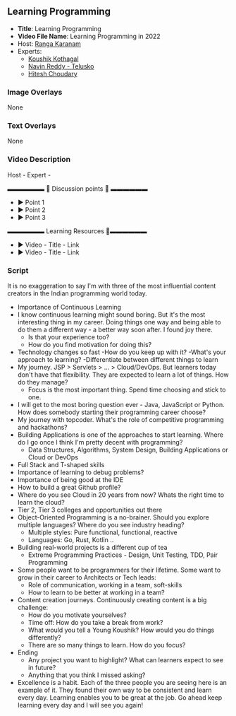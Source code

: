 ##  Learning Programming

- **Title**: Learning Programming
- **Video File Name**: Learning Programming in 2022
- Host: [Ranga Karanam](https://in.linkedin.com/in/rangakaranam)
- Experts: 
	- [Koushik Kothagal](https://www.linkedin.com/in/koushikkothagal)
	- [Navin Reddy - Telusko](https://in.linkedin.com/in/navinreddy20)
	- [Hitesh Choudary](https://in.linkedin.com/in/hiteshchoudhary)

### Image Overlays

None

### Text Overlays

None

### Video Description

Host - 
Expert - 

▬▬▬▬▬▬   💎  Discussion points 💎  ▬▬▬▬▬▬ 
- ► Point 1
- ► Point 2
- ► Point 3

▬▬▬▬▬▬ Learning Resources 🔗▬▬▬▬▬▬ 
- ► Video - Title - Link
- ► Video - Title - Link


### Script

It is no exaggeration to say I'm with three of the most influential content creators in the Indian programming world today.

- Importance of Continuous Learning
- I know continuous learning might sound boring. But it's the most interesting thing in my career. Doing things one way and being able to do them a different way - a better way soon after. I found joy there.
	- Is that your experience too?
	- How do you find motivation for doing this?
- Technology changes so fast
	-How do you keep up with it?
	-What's your approach to learning?
	-Differentiate between different things to learn
- My journey. JSP > Servlets > ... > Cloud/DevOps. But learners today don't have that flexibility. They are expected to learn a lot of things. How do they manage?
	- Focus is the most important thing. Spend time choosing and stick to one.
- I will get to the most boring question ever - Java, JavaScript or Python. How does somebody starting their programming career choose?
- My journey with topcoder. What's the role of competitive programming and hackathons?
- Building Applications is one of the approaches to start learning. Where do I go once I think I'm pretty decent with programming?
	- Data Structures, Algorithms, System Design, Building Applications or Cloud or DevOps
- Full Stack and T-shaped skills
- Importance of learning to debug problems?
- Importance of being good at the IDE
- How to build a great Github profile?
- Where do you see Cloud in 20 years from now? Whats the right time to learn the cloud?
- Tier 2, Tier 3 colleges and opportunities out there
- Object-Oriented Programming is a no-brainer. Should you explore multiple languages? Where do you see industry heading?
	- Multiple styles: Pure functional, functional, reactive
	- Languages: Go, Rust, Kotlin ..
- Building real-world projects is a different cup of tea
	- Extreme Programming Practices - Design, Unit Testing, TDD, Pair Programming
- Some people want to be programmers for their lifetime. Some want to grow in their career to Architects or Tech leads:
	- Role of communication, working in a team, soft-skills
	- How to learn to be better at working in a team?
- Content creation journeys. Continuously creating content is a big challenge:
	- How do you motivate yourselves?
	- Time off: How do you take a break from work?
	- What would you tell a Young Koushik? How would you do things differently?
	- There are so many things to learn. How do you focus?
- Ending
	- Any project you want to highlight? What can learners expect to see in future?
	- Anything that you think I missed asking?
- Excellence is a habit. Each of the three people you are seeing here is an example of it. They found their own way to be consistent and learn every day. Learning enables you to be great at the job. Go ahead keep learning every day and I will see you again!